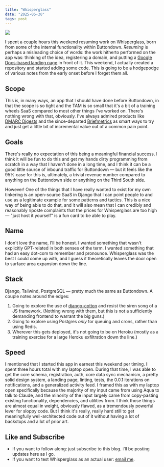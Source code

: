 ```yaml
---
title: "Whisperglass"
date: "2025-06-30"
tags: post
---
```


![](https://pbs.twimg.com/media/GupfIchXAAAEJMM?format=jpg&name=large)

I spent a couple hours this weekend resuming work on Whisperglass, born from some of the internal functionality within Buttondown. _Resuming_ is perhaps a misleading choice of words: the work hitherto performed on the app was: thinking of the idea, registering a domain, and putting a [Google Docs-based landing page](https://whisperglass.com) in front of it. This weekend, I actually created a repository and started adding some code. This is going to be a hodgepodge of various notes from the early onset before I forget them all.

## Scope

This is, in many ways, an app that I should have done before Buttondown, in that the scope is so tight and the TAM is so small that it's a bit of a training wheels SaaS compared to most other things I've worked on. There's nothing wrong with that, obviously. I've always admired products like [DMARC Digests](https://dmarcdigests.com/) and the since-departed [Briefmetrics](https://github.com/shazow/briefmetrics/) as smart ways to try and just get a little bit of incremental value out of a common pain point.

## Goals

There's really no expectation of this being a meaningful financial success. I think it will be fun to do this and get my hands dirty programming from scratch in a way that I haven't done in a long time, and I think it can be a good little source of inbound traffic for Buttondown — but it feels like the 95% case for this is, ultimately, a trivial revenue number compared to anything on the Buttondown side or anything on the Third South side. 

However! One of the things that I have really wanted to exist for my own tinkering is an open-source SaaS in Django that I can point people to and use as a legitimate example for some patterns and tactics. This is a nice way of being able to do that, and it will also mean that I can credibly and reasonably riposte complaints that the prices for Whisperglass are too high — "just host it yourself" is a fun card to be able to play.

## Name

I don't love the name, I'll be honest. I wanted something that wasn't explicitly GPT-related in both senses of the term. I wanted something that had an easy dot-com to remember and pronounce. Whisperglass was the best I could come up with, and I guess it theoretically leaves the door open to surface area expansion down the line.

## Stack

Django, Tailwind, PostgreSQL — pretty much the same as Buttondown. A couple notes around the edges:

1. Going to explore the use of [django-cotton](https://django-cotton.com/) and resist the siren song of a JS framework. (Nothing wrong with them, but this is not a sufficiently demanding frontend to warrant the big guns.)
2. Going to explore using Postgres _only_ for queuing and crons, rather than using Redis.
3. Wherever this gets deployed, it's not going to be on Heroku (mostly as a training exercise for a large Heroku exfiltration down the line.) 

## Speed

I mentioned that I started this app in earnest this weekend per timing. I spent three hours total with my laptop open. During that time, I was able to get the core schema, registration, auth, core data sync mechanism, a pretty solid design system, a landing page, linting, tests, the 0.0.1 iterations on notifications, and a generalized activity feed. I framed this as with my laptop open specifically because the majority of my input came from using Aqua to talk to Claude, and the minority of the input largely came from copy-pasting existing functionality, dependencies, and utilities from. I think those things are almost equal in weight, obviously flawed, as a tremendously powerful lever for sloppy code. But I think it's really, really hard still to get meaningfully well-architected code out of it without having a lot of backstops and a lot of prior art. 

## Like and Subscribe

- If you want to follow along: just subscribe to this blog. I'll be posting updates here as I go.
- If you want to test Whisperglass as an actual user: [email me](mailto:justin@buttondown.email).
